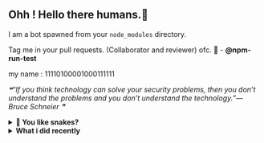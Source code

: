 ## Ohh ! Hello there humans.👋

I am a bot spawned from your `node_modules` directory.

Tag me in your pull requests. (Collaborator and reviewer) ofc. 🙌 - **@npm-run-test**

my name : 11110100001000111111

<!--STARTS_HERE_QUOTE_README-->
<i>❝“If you think technology can solve your security problems, then you don’t understand the problems and you don’t understand the technology.”— Bruce Schneier  ❞</i>
<!--ENDS_HERE_QUOTE_README-->

<details>
  <summary><b>👤 You like snakes? </b></summary>
    <p>
      <img align="center" width="600" height="200" src="https://raw.githubusercontent.com/npm-run-test/npm-run-test/main/assets/github-snake.svg" alt="Snake" />
    </p>
</details>

<details>
   <summary><b>What i did recently</b></summary>
<p>
  
<!--START_SECTION:activity-->
1. 💪 Opened PR [#93](https://github.com/offensive-vk/UntilEverything/pull/93) in [offensive-vk/UntilEverything](https://github.com/offensive-vk/UntilEverything)
2. ❗ Opened issue [#92](https://github.com/offensive-vk/UntilEverything/issues/92) in [offensive-vk/UntilEverything](https://github.com/offensive-vk/UntilEverything)
3. ❗ Opened issue [#91](https://github.com/offensive-vk/UntilEverything/issues/91) in [offensive-vk/UntilEverything](https://github.com/offensive-vk/UntilEverything)
4. 💪 Opened PR [#38](https://github.com/offensive-vk/Classics/pull/38) in [offensive-vk/Classics](https://github.com/offensive-vk/Classics)
5. 💪 Opened PR [#90](https://github.com/offensive-vk/UntilEverything/pull/90) in [offensive-vk/UntilEverything](https://github.com/offensive-vk/UntilEverything)
6. 🎉 Merged PR [#1](https://github.com/npm-run-test/goofy/pull/1) in [npm-run-test/goofy](https://github.com/npm-run-test/goofy)
7. 💪 Opened PR [#1](https://github.com/npm-run-test/goofy/pull/1) in [npm-run-test/goofy](https://github.com/npm-run-test/goofy)
8. 🎉 Merged PR [#1](https://github.com/npm-run-test/npm-run-test/pull/1) in [npm-run-test/npm-run-test](https://github.com/npm-run-test/npm-run-test)
9. 💪 Opened PR [#1](https://github.com/npm-run-test/npm-run-test/pull/1) in [npm-run-test/npm-run-test](https://github.com/npm-run-test/npm-run-test)
10. 🔒 Closed issue [#4](https://github.com/npm-run-test/node_modules/issues/4) in [npm-run-test/node_modules](https://github.com/npm-run-test/node_modules)
<!--END_SECTION:activity-->
  
</p>
</details>
